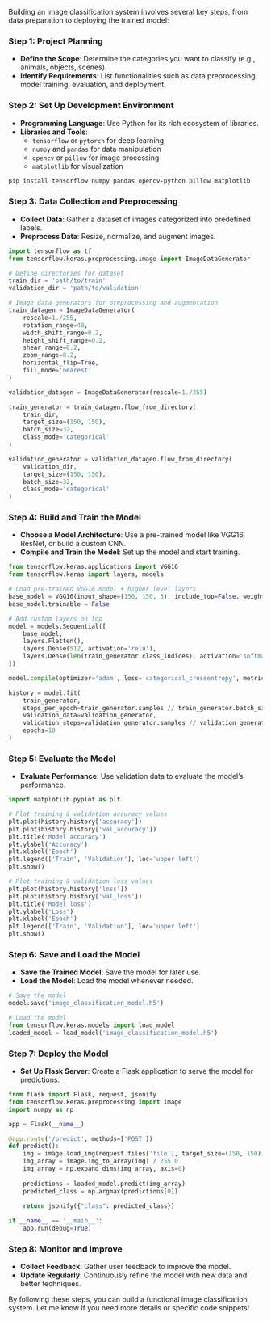 Building an image classification system involves several key steps, from data preparation to deploying the trained model:

### Step 1: Project Planning
- **Define the Scope**: Determine the categories you want to classify (e.g., animals, objects, scenes).
- **Identify Requirements**: List functionalities such as data preprocessing, model training, evaluation, and deployment.

### Step 2: Set Up Development Environment
- **Programming Language**: Use Python for its rich ecosystem of libraries.
- **Libraries and Tools**:
  - `tensorflow` or `pytorch` for deep learning
  - `numpy` and `pandas` for data manipulation
  - `opencv` or `pillow` for image processing
  - `matplotlib` for visualization

```bash
pip install tensorflow numpy pandas opencv-python pillow matplotlib
```

### Step 3: Data Collection and Preprocessing
- **Collect Data**: Gather a dataset of images categorized into predefined labels.
- **Preprocess Data**: Resize, normalize, and augment images.

```python
import tensorflow as tf
from tensorflow.keras.preprocessing.image import ImageDataGenerator

# Define directories for dataset
train_dir = 'path/to/train'
validation_dir = 'path/to/validation'

# Image data generators for preprocessing and augmentation
train_datagen = ImageDataGenerator(
    rescale=1./255,
    rotation_range=40,
    width_shift_range=0.2,
    height_shift_range=0.2,
    shear_range=0.2,
    zoom_range=0.2,
    horizontal_flip=True,
    fill_mode='nearest'
)

validation_datagen = ImageDataGenerator(rescale=1./255)

train_generator = train_datagen.flow_from_directory(
    train_dir,
    target_size=(150, 150),
    batch_size=32,
    class_mode='categorical'
)

validation_generator = validation_datagen.flow_from_directory(
    validation_dir,
    target_size=(150, 150),
    batch_size=32,
    class_mode='categorical'
)
```

### Step 4: Build and Train the Model
- **Choose a Model Architecture**: Use a pre-trained model like VGG16, ResNet, or build a custom CNN.
- **Compile and Train the Model**: Set up the model and start training.

```python
from tensorflow.keras.applications import VGG16
from tensorflow.keras import layers, models

# Load pre-trained VGG16 model + higher level layers
base_model = VGG16(input_shape=(150, 150, 3), include_top=False, weights='imagenet')
base_model.trainable = False

# Add custom layers on top
model = models.Sequential([
    base_model,
    layers.Flatten(),
    layers.Dense(512, activation='relu'),
    layers.Dense(len(train_generator.class_indices), activation='softmax')
])

model.compile(optimizer='adam', loss='categorical_crossentropy', metrics=['accuracy'])

history = model.fit(
    train_generator,
    steps_per_epoch=train_generator.samples // train_generator.batch_size,
    validation_data=validation_generator,
    validation_steps=validation_generator.samples // validation_generator.batch_size,
    epochs=10
)
```

### Step 5: Evaluate the Model
- **Evaluate Performance**: Use validation data to evaluate the model’s performance.

```python
import matplotlib.pyplot as plt

# Plot training & validation accuracy values
plt.plot(history.history['accuracy'])
plt.plot(history.history['val_accuracy'])
plt.title('Model accuracy')
plt.ylabel('Accuracy')
plt.xlabel('Epoch')
plt.legend(['Train', 'Validation'], loc='upper left')
plt.show()

# Plot training & validation loss values
plt.plot(history.history['loss'])
plt.plot(history.history['val_loss'])
plt.title('Model loss')
plt.ylabel('Loss')
plt.xlabel('Epoch')
plt.legend(['Train', 'Validation'], loc='upper left')
plt.show()
```

### Step 6: Save and Load the Model
- **Save the Trained Model**: Save the model for later use.
- **Load the Model**: Load the model whenever needed.

```python
# Save the model
model.save('image_classification_model.h5')

# Load the model
from tensorflow.keras.models import load_model
loaded_model = load_model('image_classification_model.h5')
```

### Step 7: Deploy the Model
- **Set Up Flask Server**: Create a Flask application to serve the model for predictions.

```python
from flask import Flask, request, jsonify
from tensorflow.keras.preprocessing import image
import numpy as np

app = Flask(__name__)

@app.route('/predict', methods=['POST'])
def predict():
    img = image.load_img(request.files['file'], target_size=(150, 150))
    img_array = image.img_to_array(img) / 255.0
    img_array = np.expand_dims(img_array, axis=0)
    
    predictions = loaded_model.predict(img_array)
    predicted_class = np.argmax(predictions[0])
    
    return jsonify({"class": predicted_class})

if __name__ == '__main__':
    app.run(debug=True)
```

### Step 8: Monitor and Improve
- **Collect Feedback**: Gather user feedback to improve the model.
- **Update Regularly**: Continuously refine the model with new data and better techniques.

By following these steps, you can build a functional image classification system. Let me know if you need more details or specific code snippets!